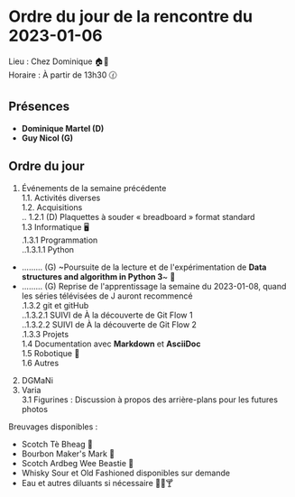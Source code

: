 # Ordre du jour de la rencontre du 2023-01-06
Lieu :    Chez Dominique 🏠🔭  
Horaire : À partir de 13h30 🕜  
## Présences
* **Dominique Martel (D)**  
* **Guy Nicol (G)**

## Ordre du jour
1. Événements de la semaine précédente  
1.1.  Activités diverses  
1.2.  Acquisitions  
.. 1.2.1 (D) Plaquettes à souder « breadboard » format standard  
1.3 Informatique 🖥  
.1.3.1 Programmation  
..1.3.1.1 Python
- ......... (G) ~Poursuite de la lecture et de l'expérimentation de **Data structures and algorithm in Python 3**~ 📖  
- ......... (G) Reprise de l'apprentissage la semaine du 2023-01-08, quand les séries télévisées de J auront recommencé  
.1.3.2 git et gitHub  
..1.3.2.1 SUIVI de À la découverte de Git Flow 1  
..1.3.2.2 SUIVI de À la découverte de Git Flow 2  
.1.3.3 Projets  
1.4 Documentation avec **Markdown** et **AsciiDoc**  
1.5 Robotique 🤖  
1.6 Autres  
2. DGMaNi  
3. Varia  
 3.1 Figurines : Discussion à propos des arrière-plans pour les futures photos

Breuvages disponibles :
  * Scotch Tè Bheag 🥃
  * Bourbon Maker's Mark 🥃
  * Scotch Ardbeg Wee Beastie 🥃
  * Whisky Sour et Old Fashioned disponibles sur demande
  * Eau et autres diluants si nécessaire 🍶🍺🍸
  
  
